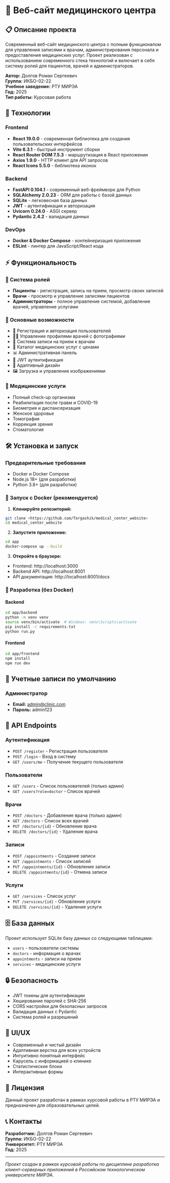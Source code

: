 # 🏥 Веб-сайт медицинского центра

## 📋 Описание проекта

Современный веб-сайт медицинского центра с полным функционалом для управления записями к врачам, администрирования персонала и предоставления медицинских услуг. Проект реализован с использованием современного стека технологий и включает в себя систему ролей для пациентов, врачей и администраторов.

**Автор:** Долгов Роман Сергеевич  
**Группа:** ИКБО-02-22  
**Учебное заведение:** РТУ МИРЭА  
**Год:** 2025  
**Тип работы:** Курсовая работа

## 🚀 Технологии

### Frontend
- **React 19.0.0** - современная библиотека для создания пользовательских интерфейсов
- **Vite 6.3.1** - быстрый инструмент сборки
- **React Router DOM 7.5.3** - маршрутизация в React приложении
- **Axios 1.9.0** - HTTP клиент для API запросов
- **React Icons 5.5.0** - библиотека иконок

### Backend
- **FastAPI 0.104.1** - современный веб-фреймворк для Python
- **SQLAlchemy 2.0.23** - ORM для работы с базой данных
- **SQLite** - легковесная база данных
- **JWT** - аутентификация и авторизация
- **Uvicorn 0.24.0** - ASGI сервер
- **Pydantic 2.4.2** - валидация данных

### DevOps
- **Docker & Docker Compose** - контейнеризация приложения
- **ESLint** - линтер для JavaScript/React кода

## ⚡ Функциональность

### 👥 Система ролей
- **Пациенты** - регистрация, запись на прием, просмотр своих записей
- **Врачи** - просмотр и управление записями пациентов
- **Администраторы** - полное управление системой, добавление врачей, управление услугами

### 🔧 Основные возможности
- 📝 Регистрация и авторизация пользователей
- 👨‍⚕️ Управление профилями врачей с фотографиями
- 📅 Система записи на прием к врачам
- 💼 Каталог медицинских услуг с ценами
- 📊 Административная панель
- 🔐 JWT аутентификация
- 📱 Адаптивный дизайн
- 🖼️ Загрузка и управление изображениями

### 🏥 Медицинские услуги
- Полный check-up организма
- Реабилитация после травм и COVID-19
- Биометрия и диспансеризация
- Женское здоровье
- Томография
- Коррекция зрения
- Стоматология

## 🛠️ Установка и запуск

### Предварительные требования
- Docker и Docker Compose
- Node.js 18+ (для разработки)
- Python 3.8+ (для разработки)

### 🐳 Запуск с Docker (рекомендуется)

1. **Клонируйте репозиторий:**
```bash
git clone <https://github.com/Torgashik/medical_center_website>
cd medical_center_website
```

2. **Запустите приложение:**
```bash
cd app
docker-compose up --build
```

3. **Откройте в браузере:**
- Frontend: http://localhost:3000
- Backend API: http://localhost:8001
- API документация: http://localhost:8001/docs

### 🔧 Разработка (без Docker)

#### Backend
```bash
cd app/backend
python -m venv venv
source venv/bin/activate  # Windows: venv\Scripts\activate
pip install -r requirements.txt
python run.py
```

#### Frontend
```bash
cd app/frontend
npm install
npm run dev
```

## 👤 Учетные записи по умолчанию

### Администратор
- **Email:** admin@clinic.com
- **Пароль:** admin123

## 📡 API Endpoints

### Аутентификация
- `POST /register` - Регистрация пользователя
- `POST /login` - Вход в систему
- `GET /users/me` - Получение текущего пользователя

### Пользователи
- `GET /users` - Список пользователей (только админ)
- `GET /users?role=doctor` - Список врачей

### Врачи
- `POST /doctors` - Добавление врача (только админ)
- `GET /doctors` - Список всех врачей
- `PUT /doctors/{id}` - Обновление врача
- `DELETE /doctors/{id}` - Удаление врача

### Записи
- `POST /appointments` - Создание записи
- `GET /appointments` - Список записей
- `PUT /appointments/{id}` - Обновление записи
- `DELETE /appointments/{id}` - Отмена записи

### Услуги
- `GET /services` - Список услуг
- `PUT /services/{id}` - Обновление услуги
- `DELETE /services/{id}` - Удаление услуги

## 🗄️ База данных

Проект использует SQLite базу данных со следующими таблицами:
- `users` - пользователи системы
- `doctors` - информация о врачах
- `appointments` - записи на прием
- `services` - медицинские услуги

## 🔒 Безопасность

- JWT токены для аутентификации
- Хеширование паролей с SHA-256
- CORS настройки для безопасных запросов
- Валидация данных с Pydantic
- Система ролей и разрешений

## 🎨 UI/UX

- Современный и чистый дизайн
- Адаптивная верстка для всех устройств
- Интуитивно понятный интерфейс
- Карусель с информацией о клинике
- Статистические блоки
- Интерактивные формы

## 📝 Лицензия

Данный проект разработан в рамках курсовой работы в РТУ МИРЭА и предназначен для образовательных целей.

## 📞 Контакты

**Разработчик:** Долгов Роман Сергеевич  
**Группа:** ИКБО-02-22  
**Университет:** РТУ МИРЭА  
**Год:** 2025

---

*Проект создан в рамках курсовой работы по дисциплине разработка клиент-серверных приложений в Российском технологическом университете МИРЭА.* 
